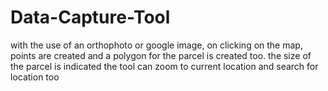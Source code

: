 # Data-Capture-Tool
with the use of an orthophoto or google image, on clicking on the map, points are created and a polygon for the parcel is created too.
the size of the parcel is indicated
the tool can zoom to current location
and search for location too
